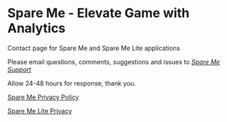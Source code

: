 # Spare Me - Elevate Game with Analytics

Contact page for Spare Me and Spare Me Lite applications

Please email questions, comments, suggestions and issues to <a href="mailto:SpareMeService@gmail.com"><i>Spare Me Support</i></a>

Allow 24-48 hours for response, thank you.

<p style = “font-family:sans-serif; font-style:italic”><a href="https://tsass123.github.io/spareme/smprivacy.html">Spare Me Privacy Policy</a></p>
<p><a href="https://tsass123.github.io/spareme/privacy.html">Spare Me Lite Privacy</a></p>
